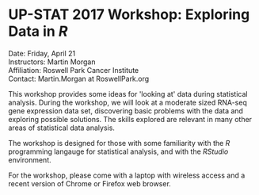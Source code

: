 # UP-STAT 2017 Workshop: Exploring Data in _R_

Date: Friday, April 21<br />
Instructors: Martin Morgan<br />
Affiliation: Roswell Park Cancer Institute<br />
Contact: Martin.Morgan at RoswellPark.org

This workshop provides some ideas for 'looking at' data during
statistical analysis.  During the workshop, we will look at a moderate
sized RNA-seq gene expression data set, discovering basic problems
with the data and exploring possible solutions. The skills explored
are relevant in many other areas of statistical data analysis.

The workshop is designed for those with some familiarity with the _R_
programming langauge for statistical analysis, and with the _RStudio_
environment.

For the workshop, please come with a laptop with wireless access and a
recent version of Chrome or Firefox web browser.
